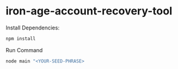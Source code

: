 # iron-age-account-recovery-tool

Install Dependencies:

```bash
npm install
```

Run Command

```bash
node main "<YOUR-SEED-PHRASE>
```
